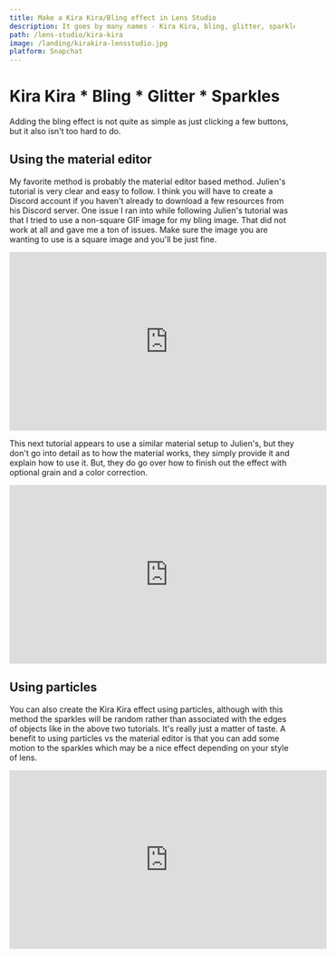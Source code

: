 ```yaml
---
title: Make a Kira Kira/Bling effect in Lens Studio
description: It goes by many names - Kira Kira, bling, glitter, sparkle - and it took Snapchat by storm. But how do you make this effect? Let's find out!
path: /lens-studio/kira-kira
image: /landing/kirakira-lensstudio.jpg
platform: Snapchat
---
```


# Kira Kira \* Bling \* Glitter \* Sparkles

Adding the bling effect is not quite as simple as just clicking a few buttons, but it also isn't too hard to do.

## Using the material editor

My favorite method is probably the material editor based method. Julien's tutorial is very clear and easy to follow. I think you will have to create a Discord account if you haven't already to download a few resources from his Discord server. One issue I ran into while following Julien's tutorial was that I tried to use a non-square GIF image for my bling image. That did not work at all and gave me a ton of issues. Make sure the image you are wanting to use is a square image and you'll be just fine.

<div class="iframe-container">
<iframe class="responsive-iframe" width="560" height="315" src="https://www.youtube.com/embed/Hr1uLEJ9IuI" frameborder="0" allow="accelerometer; autoplay; clipboard-write; encrypted-media; gyroscope; picture-in-picture" allowfullscreen></iframe>
</div>

This next tutorial appears to use a similar material setup to Julien's, but they don't go into detail as to how the material works, they simply provide it and explain how to use it. But, they do go over how to finish out the effect with optional grain and a color correction.

<div class="iframe-container">
<iframe class="responsive-iframe" width="560" height="315" src="https://www.youtube.com/embed/OnxTt0DKUxc" frameborder="0" allow="accelerometer; autoplay; clipboard-write; encrypted-media; gyroscope; picture-in-picture" allowfullscreen></iframe>
</div>

## Using particles

You can also create the Kira Kira effect using particles, although with this method the sparkles will be random rather than associated with the edges of objects like in the above two tutorials. It's really just a matter of taste. A benefit to using particles vs the material editor is that you can add some motion to the sparkles which may be a nice effect depending on your style of lens.

<div class="iframe-container">
<iframe class="responsive-iframe" width="560" height="315" src="https://www.youtube.com/embed/EAMj7rqj5vs" frameborder="0" allow="accelerometer; autoplay; clipboard-write; encrypted-media; gyroscope; picture-in-picture" allowfullscreen></iframe>
</div>
